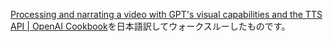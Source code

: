 [Processing and narrating a video with GPT's visual capabilities and the TTS API \| OpenAI Cookbook](https://cookbook.openai.com/examples/gpt_with_vision_for_video_understanding)を日本語訳してウォークスルーしたものです。
